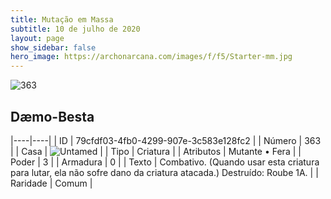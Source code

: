 ```yaml
---
title: Mutação em Massa
subtitle: 10 de julho de 2020
layout: page
show_sidebar: false
hero_image: https://archonarcana.com/images/f/f5/Starter-mm.jpg
---
```


![363](https://cdn.keyforgegame.com/media/card_front/pt/479_363_4383QM2X3XCQ_pt.png)

## Dæmo-Besta

|----|----|
| ID | 79cfdf03-4fb0-4299-907e-3c583e128fc2 |
| Número | 363 |
| Casa | ![Untamed](https://archonarcana.com/images/thumb/b/bd/Untamed.png/22px-Untamed.png "Indomados") |
| Tipo | Criatura |
| Atributos | Mutante • Fera |
| Poder | 3 |
| Armadura | 0 |
| Texto | Combativo. (Quando usar esta criatura para lutar, ela não sofre dano da criatura atacada.) Destruído: Roube 1A. |
| Raridade | Comum |
